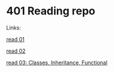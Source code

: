 # 401 Reading repo

Links:

[read 01](https://401repo.github.io/401RN/read01)

[read 02](https://401repo.github.io/401RN/read02)

[read 03:  Classes, Inheritance, Functional](https://401repo.github.io/401RN/read03)
